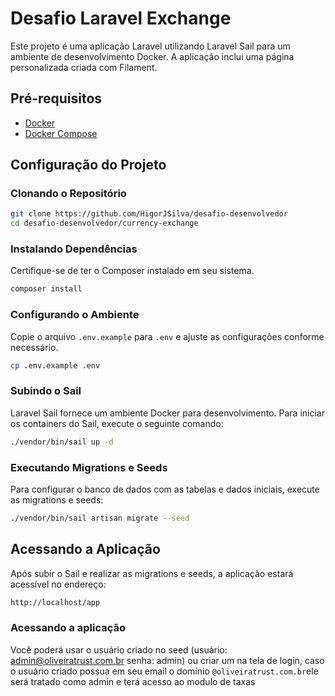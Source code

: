 
# Desafio Laravel Exchange

Este projeto é uma aplicação Laravel utilizando Laravel Sail para um ambiente de desenvolvimento Docker. A aplicação inclui uma página personalizada criada com Filament.

## Pré-requisitos

- [Docker](https://www.docker.com/get-started)
- [Docker Compose](https://docs.docker.com/compose/install/)

## Configuração do Projeto

### Clonando o Repositório

```bash
git clone https://github.com/HigorJSilva/desafio-desenvolvedor
cd desafio-desenvolvedor/currency-exchange
```
### Instalando Dependências

Certifique-se de ter o Composer instalado em seu sistema.

```bash
composer install
```

### Configurando o Ambiente

Copie o arquivo `.env.example` para `.env` e ajuste as configurações conforme necessário.

```bash
cp .env.example .env
```
### Subindo o Sail

Laravel Sail fornece um ambiente Docker para desenvolvimento. Para iniciar os containers do Sail, execute o seguinte comando:

```bash
./vendor/bin/sail up -d
```
### Executando Migrations e Seeds

Para configurar o banco de dados com as tabelas e dados iniciais, execute as migrations e seeds:

```bash
./vendor/bin/sail artisan migrate --seed
```
## Acessando a Aplicação

Após subir o Sail e realizar as migrations e seeds, a aplicação estará acessível no endereço:
```bash
http://localhost/app
```
### Acessando a aplicação

Você poderá usar o usuário criado no seed (usuário: admin@oliveiratrust.com.br senha: admin) ou criar um na tela de login, caso o usuário criado possua em seu email o domínio `@oliveiratrust.com.br`ele será tratado como admin e terá acesso ao modulo de taxas